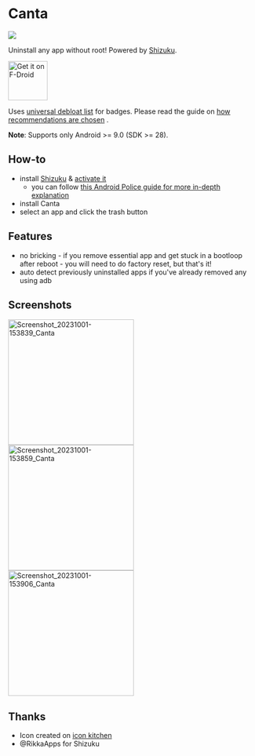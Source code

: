 # Canta

![](https://github.com/samolego/Canta/blob/master/android/app/src/main/res/mipmap-xxxhdpi/ic_launcher.png?raw=true)

Uninstall any app without root!
Powered by [Shizuku](https://shizuku.rikka.app/).

[<img src="https://fdroid.gitlab.io/artwork/badge/get-it-on.png"
    alt="Get it on F-Droid"
    height="80">](https://f-droid.org/en/packages/org.samo_lego.canta/)

Uses [universal debloat list](https://github.com/0x192/universal-android-debloater/) for badges.
Please read the guide
on [how recommendations are chosen](https://github.com/0x192/universal-android-debloater/wiki/FAQ#how-are-the-recommendations-chosen)
.

**Note**: Supports only Android >= 9.0 (SDK >= 28).

## How-to

* install [Shizuku](https://play.google.com/store/apps/details?id=moe.shizuku.privileged.api)
  & [activate it](https://shizuku.rikka.app/guide/setup/)
  * you can follow [this Android Police guide for more in-depth explanation](https://www.androidpolice.com/how-to-use-shizuku-for-adb-rootless-mods-on-any-android-device/)
* install Canta
* select an app and click the trash button

## Features

* no bricking - if you remove essential
  app and get stuck in a bootloop after reboot - you will need to do factory reset,
  but that's it!
* auto detect previously uninstalled apps
  if you've already removed any using adb

## Screenshots

<img width="256" src="https://github.com/samolego/Canta/assets/34912839/6c505647-7cee-45f2-8754-8d82e22bc001" alt="Screenshot_20231001-153839_Canta">
<img width="256" src="https://github.com/samolego/Canta/assets/34912839/ef7c91fe-d821-42a4-b699-0e83be591ff6" alt="Screenshot_20231001-153859_Canta">
<img width="256" src="https://github.com/samolego/Canta/assets/34912839/049ad2dd-0cbf-4a42-9a1f-e4f55f0abf8d" alt="Screenshot_20231001-153906_Canta">


## Thanks
* Icon created on [icon kitchen](https://icon.kitchen)
* @RikkaApps for Shizuku
